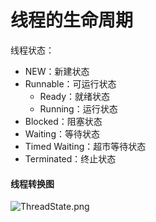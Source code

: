 # 线程的生命周期

线程状态：

-   NEW：新建状态
-   Runnable：可运行状态
    -   Ready：就绪状态
    -   Running：运行状态
-   Blocked：阻塞状态
-   Waiting：等待状态
-   Timed Waiting：超市等待状态
-   Terminated：终止状态

#### 线程转换图

![ThreadState.png](https://s2.loli.net/2022/12/19/ZEkblarveidPDwL.png)
